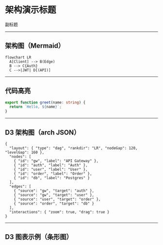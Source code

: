# 架构演示标题
副标题

---
## 架构图（Mermaid）
```mermaid
flowchart LR
  A[Client] --> B(Edge)
  B --> C{Auth}
  C -->|JWT| D[(API)]
```

---
## 代码高亮
```ts
export function greet(name: string) {
  return `Hello, ${name}`;
}
```

---
## D3 架构图（arch JSON）
```d3-arch
{
  "layout": { "type": "dag", "rankdir": "LR", "nodeGap": 120, "levelGap": 160 },
  "nodes": [
    { "id": "gw", "label": "API Gateway" },
    { "id": "auth", "label": "Auth" },
    { "id": "user", "label": "User" },
    { "id": "order", "label": "Order" },
    { "id": "db", "label": "Postgres" }
  ],
  "edges": [
    { "source": "gw", "target": "auth" },
    { "source": "gw", "target": "user" },
    { "source": "user", "target": "order" },
    { "source": "order", "target": "db" }
  ],
  "interactions": { "zoom": true, "drag": true }
}
```

---
## D3 图表示例（条形图）
<div data-d3="bar" data-config='{"data":[1,2,3,5,8,13],"width":640,"height":320}'></div>



